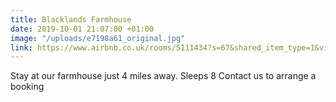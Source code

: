 ```yaml
---
title: Blacklands Farmhouse
date: 2019-10-01 21:07:00 +01:00
image: "/uploads/e7198a61_original.jpg"
link: https://www.airbnb.co.uk/rooms/5111434?s=67&shared_item_type=1&virality_entry_point=1&sharer_id=11636195&unique_share_id=ec0b51cb-7aca-442f-81fa-f025334d4af6
---
```


Stay at our farmhouse just 4 miles away.  Sleeps 8  Contact us to arrange a booking
